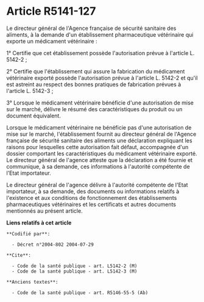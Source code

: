 # Article R5141-127

Le directeur général de l'Agence française de sécurité sanitaire des aliments, à la demande d'un établissement pharmaceutique
vétérinaire qui exporte un médicament vétérinaire :

1° Certifie que cet établissement possède l'autorisation prévue à l'article L. 5142-2 ;

2° Certifie que l'établissement qui assure la fabrication du médicament vétérinaire exporté possède l'autorisation prévue à
l'article L. 5142-2 et qu'il est astreint au respect des bonnes pratiques de fabrication prévues à l'article L. 5142-3 ;

3° Lorsque le médicament vétérinaire bénéficie d'une autorisation de mise sur le marché, délivre le résumé des
caractéristiques du produit ou un document équivalent.

Lorsque le médicament vétérinaire ne bénéficie pas d'une autorisation de mise sur le marché, l'établissement fournit au
directeur général de l'Agence française de sécurité sanitaire des aliments une déclaration expliquant les raisons pour
lesquelles cette autorisation fait défaut, accompagnée d'un dossier comportant les caractéristiques du médicament vétérinaire
exporté. Le directeur général de l'agence atteste que la déclaration a été fournie et communique, à sa demande, ces
informations à l'autorité compétente de l'Etat importateur.

Le directeur général de l'agence délivre à l'autorité compétente de l'Etat importateur, à sa demande, des documents ou
informations relatifs à l'existence et aux conditions de fonctionnement des établissements pharmaceutiques vétérinaires et
les certificats et autres documents mentionnés au présent article.

**Liens relatifs à cet article**

	**Codifié par**:

	  - Décret n°2004-802 2004-07-29

	**Cite**:

	  - Code de la santé publique - art. L5142-2 (M)
	  - Code de la santé publique - art. L5142-3 (M)

	**Anciens textes**:

	  - Code de la santé publique - art. R5146-55-5 (Ab)
